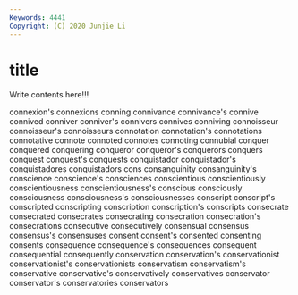```yaml
---
Keywords: 4441
Copyright: (C) 2020 Junjie Li
---
```


# title

Write contents here!!!
 
connexion's 
connexions 
conning 
connivance 
connivance's 
connive 
connived 
conniver
conniver's 
connivers 
connives 
conniving 
connoisseur 
connoisseur's 
connoisseurs 
connotation 
connotation's 
connotations
connotative 
connote 
connoted 
connotes 
connoting 
connubial 
conquer 
conquered 
conquering 
conqueror
conqueror's 
conquerors 
conquers 
conquest 
conquest's 
conquests 
conquistador 
conquistador's 
conquistadores 
conquistadors
cons 
consanguinity 
consanguinity's 
conscience 
conscience's 
consciences 
conscientious 
conscientiously 
conscientiousness 
conscientiousness's
conscious 
consciously 
consciousness 
consciousness's 
consciousnesses 
conscript 
conscript's 
conscripted 
conscripting 
conscription
conscription's 
conscripts 
consecrate 
consecrated 
consecrates 
consecrating 
consecration 
consecration's 
consecrations 
consecutive
consecutively 
consensual 
consensus 
consensus's 
consensuses 
consent 
consent's 
consented 
consenting 
consents
consequence 
consequence's 
consequences 
consequent 
consequential 
consequently 
conservation 
conservation's 
conservationist 
conservationist's
conservationists 
conservatism 
conservatism's 
conservative 
conservative's 
conservatively 
conservatives 
conservator 
conservator's 
conservatories
conservators 
